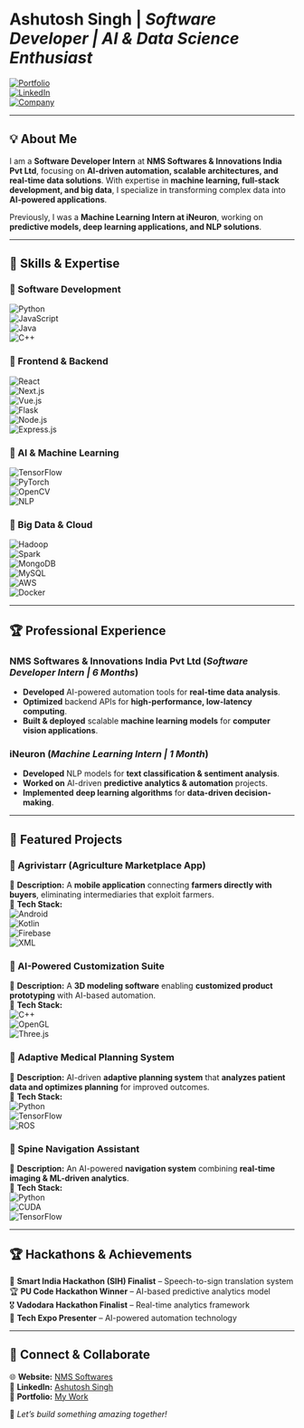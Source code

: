 # **Ashutosh Singh** | *Software Developer | AI & Data Science Enthusiast*  

[![Portfolio](https://img.shields.io/badge/Portfolio-Click%20Here-blue?style=flat&logo=vercel)](https://portfolio-7l325vp93-nashutoshs-projects.vercel.app/)  
[![LinkedIn](https://img.shields.io/badge/LinkedIn-Profile-blue?style=flat&logo=linkedin)](https://www.linkedin.com/in/ashutosh-singh-7945812b2/)  
[![Company](https://img.shields.io/badge/NMS%20Softwares-Official%20Website-darkblue?style=flat&logo=globe)](https://nmssoftwares.com)  

---

## **💡 About Me**  

I am a **Software Developer Intern** at **NMS Softwares & Innovations India Pvt Ltd**, focusing on **AI-driven automation, scalable architectures, and real-time data solutions**. With expertise in **machine learning, full-stack development, and big data**, I specialize in transforming complex data into **AI-powered applications**.  

Previously, I was a **Machine Learning Intern at iNeuron**, working on **predictive models, deep learning applications, and NLP solutions**.  

---

## **🚀 Skills & Expertise**  

### **🔹 Software Development**  
![Python](https://img.shields.io/badge/Python-3776AB?style=for-the-badge&logo=python&logoColor=white)  
![JavaScript](https://img.shields.io/badge/JavaScript-F7DF1E?style=for-the-badge&logo=javascript&logoColor=black)  
![Java](https://img.shields.io/badge/Java-007396?style=for-the-badge&logo=java&logoColor=white)  
![C++](https://img.shields.io/badge/C++-00599C?style=for-the-badge&logo=cplusplus&logoColor=white)  

### **🔹 Frontend & Backend**  
![React](https://img.shields.io/badge/React-20232A?style=for-the-badge&logo=react&logoColor=61DAFB)  
![Next.js](https://img.shields.io/badge/Next.js-000000?style=for-the-badge&logo=nextdotjs&logoColor=white)  
![Vue.js](https://img.shields.io/badge/Vue.js-4FC08D?style=for-the-badge&logo=vuedotjs&logoColor=white)  
![Flask](https://img.shields.io/badge/Flask-000000?style=for-the-badge&logo=flask&logoColor=white)  
![Node.js](https://img.shields.io/badge/Node.js-339933?style=for-the-badge&logo=nodedotjs&logoColor=white)  
![Express.js](https://img.shields.io/badge/Express.js-000000?style=for-the-badge&logo=express&logoColor=white)  

### **🔹 AI & Machine Learning**  
![TensorFlow](https://img.shields.io/badge/TensorFlow-FF6F00?style=for-the-badge&logo=tensorflow&logoColor=white)  
![PyTorch](https://img.shields.io/badge/PyTorch-EE4C2C?style=for-the-badge&logo=pytorch&logoColor=white)  
![OpenCV](https://img.shields.io/badge/OpenCV-5C3EE8?style=for-the-badge&logo=opencv&logoColor=white)  
![NLP](https://img.shields.io/badge/NLP-0052CC?style=for-the-badge&logo=nlp&logoColor=white)  

### **🔹 Big Data & Cloud**  
![Hadoop](https://img.shields.io/badge/Hadoop-66CCFF?style=for-the-badge&logo=apachehadoop&logoColor=black)  
![Spark](https://img.shields.io/badge/Apache%20Spark-FDB915?style=for-the-badge&logo=apachespark&logoColor=black)  
![MongoDB](https://img.shields.io/badge/MongoDB-4EA94B?style=for-the-badge&logo=mongodb&logoColor=white)  
![MySQL](https://img.shields.io/badge/MySQL-4479A1?style=for-the-badge&logo=mysql&logoColor=white)  
![AWS](https://img.shields.io/badge/AWS-232F3E?style=for-the-badge&logo=amazonaws&logoColor=white)  
![Docker](https://img.shields.io/badge/Docker-2496ED?style=for-the-badge&logo=docker&logoColor=white)  

---

## **🏆 Professional Experience**  

### **NMS Softwares & Innovations India Pvt Ltd** (*Software Developer Intern | 6 Months*)  
- **Developed** AI-powered automation tools for **real-time data analysis**.  
- **Optimized** backend APIs for **high-performance, low-latency computing**.  
- **Built & deployed** scalable **machine learning models** for **computer vision applications**.  

### **iNeuron** (*Machine Learning Intern | 1 Month*)  
- **Developed** NLP models for **text classification & sentiment analysis**.  
- **Worked on** AI-driven **predictive analytics & automation** projects.  
- **Implemented** **deep learning algorithms** for **data-driven decision-making**.  

---
## **📂 Featured Projects**  

### **📌 Agrivistarr (Agriculture Marketplace App)**  
🚀 **Description:** A **mobile application** connecting **farmers directly with buyers**, eliminating intermediaries that exploit farmers.  
🔹 **Tech Stack:**  
![Android](https://img.shields.io/badge/Android-3DDC84?style=for-the-badge&logo=android&logoColor=white)  
![Kotlin](https://img.shields.io/badge/Kotlin-0095D5?style=for-the-badge&logo=kotlin&logoColor=white)  
![Firebase](https://img.shields.io/badge/Firebase-FFCA28?style=for-the-badge&logo=firebase&logoColor=black)  
![XML](https://img.shields.io/badge/XML-EB5757?style=for-the-badge&logo=codeigniter&logoColor=white)  

### **📌 AI-Powered Customization Suite**  
🚀 **Description:** A **3D modeling software** enabling **customized product prototyping** with AI-based automation.  
🔹 **Tech Stack:**  
![C++](https://img.shields.io/badge/C++-00599C?style=for-the-badge&logo=cplusplus&logoColor=white)  
![OpenGL](https://img.shields.io/badge/OpenGL-5586A4?style=for-the-badge&logo=opengl&logoColor=white)  
![Three.js](https://img.shields.io/badge/Three.js-000000?style=for-the-badge&logo=three.js&logoColor=white)  

### **📌 Adaptive Medical Planning System**  
🚀 **Description:** AI-driven **adaptive planning system** that **analyzes patient data and optimizes planning** for improved outcomes.  
🔹 **Tech Stack:**  
![Python](https://img.shields.io/badge/Python-3776AB?style=for-the-badge&logo=python&logoColor=white)  
![TensorFlow](https://img.shields.io/badge/TensorFlow-FF6F00?style=for-the-badge&logo=tensorflow&logoColor=white)  
![ROS](https://img.shields.io/badge/ROS-22314E?style=for-the-badge&logo=ros&logoColor=white)  

### **📌 Spine Navigation Assistant**  
🚀 **Description:** An AI-powered **navigation system** combining **real-time imaging & ML-driven analytics**.  
🔹 **Tech Stack:**  
![Python](https://img.shields.io/badge/Python-3776AB?style=for-the-badge&logo=python&logoColor=white)  
![CUDA](https://img.shields.io/badge/CUDA-76B900?style=for-the-badge&logo=nvidia&logoColor=white)  
![TensorFlow](https://img.shields.io/badge/TensorFlow-FF6F00?style=for-the-badge&logo=tensorflow&logoColor=white)  




---

## **🏆 Hackathons & Achievements**  

🏅 **Smart India Hackathon (SIH) Finalist** – Speech-to-sign translation system  
🏆 **PU Code Hackathon Winner** – AI-based predictive analytics model  
🎖️ **Vadodara Hackathon Finalist** – Real-time analytics framework  
📌 **Tech Expo Presenter** – AI-powered automation technology  

---

## **📩 Connect & Collaborate**  

🌐 **Website:** [NMS Softwares](https://nmssoftwares.com)  
🔗 **LinkedIn:** [Ashutosh Singh](https://www.linkedin.com/in/ashutosh-singh-7945812b2/)  
📂 **Portfolio:** [My Work](https://portfolio-7l325vp93-nashutoshs-projects.vercel.app/)  

🚀 *Let’s build something amazing together!*  
